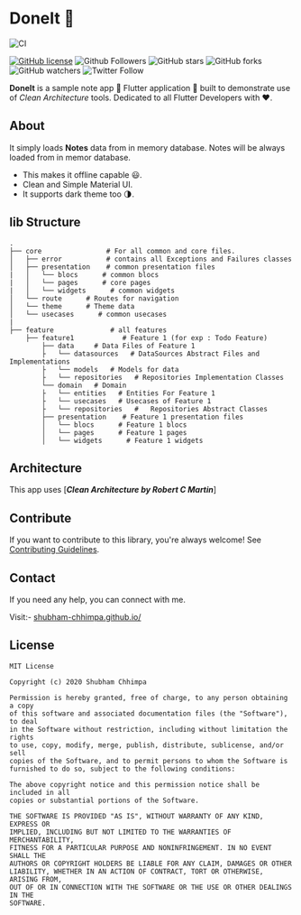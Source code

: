 
# DoneIt 📝

![CI](https://github.com/shubham-chhimpa/done_it/workflows/CI/badge.svg)

[![GitHub license](https://img.shields.io/badge/License-MIT-blue.svg)](LICENSE)
![Github Followers](https://img.shields.io/github/followers/shubham-chhimpa?label=Follow&style=social)
![GitHub stars](https://img.shields.io/github/stars/shubham-chhimpa/done_it?style=social)
![GitHub forks](https://img.shields.io/github/forks/shubham-chhimpa/done_it?style=social)
![GitHub watchers](https://img.shields.io/github/watchers/shubham-chhimpa/done_it?style=social)
![Twitter Follow](https://img.shields.io/twitter/follow/shubham_chhimpa?label=Follow&style=social)

**DoneIt** is a sample note app 📝 Flutter application 📱 built to demonstrate use of *Clean Architecture* tools. Dedicated to all Flutter Developers with ❤️. 


## About
It simply loads **Notes** data from in memory database. Notes will be always loaded from in memor database. 
- This makes it offline capable 😃. 
- Clean and Simple Material UI.
- It supports dark theme too 🌗.

## lib Structure
    
    .
    ├── core                # For all common and core files.
    │   ├── error           # contains all Exceptions and Failures classes
    │   ├── presentation    # common presentation files
    |   │   └── blocs      # common blocs
    |   │   └── pages      # core pages
    |   │   └── widgets      # common widgets
    │   └── route      # Routes for navigation
    │   └── theme      # Theme data
    │   └── usecases      # common usecases
    |
    ├── feature              # all features           
        ├── feature1            # Feature 1 (for exp : Todo Feature)
            ├── data     # Data Files of Feature 1
            ├   └── datasources   # DataSources Abstract Files and Implementations   
            ├   └── models   # Models for data   
            ├   └── repositories   # Repositories Implementation Classes   
            └── domain   # Domain 
            ├   └── entities   # Entities For Feature 1   
            ├   └── usecases   # Usecases of Feature 1   
            ├   └── repositories   #   Repositories Abstract Classes
            ├── presentation    # Feature 1 presentation files
            │   └── blocs      # Feature 1 blocs
            │   └── pages      # Feature 1 pages
            │   └── widgets      # Feature 1 widgets 
   
   


## Architecture
This app uses [***Clean Architecture by Robert C Martin***]

## Contribute
If you want to contribute to this library, you're always welcome!
See [Contributing Guidelines](CONTRIBUTING.md). 

## Contact
If you need any help, you can connect with me.

Visit:- [shubham-chhimpa.github.io/](https://shubham-chhimpa.github.io/)

## License
```
MIT License

Copyright (c) 2020 Shubham Chhimpa

Permission is hereby granted, free of charge, to any person obtaining a copy
of this software and associated documentation files (the "Software"), to deal
in the Software without restriction, including without limitation the rights
to use, copy, modify, merge, publish, distribute, sublicense, and/or sell
copies of the Software, and to permit persons to whom the Software is
furnished to do so, subject to the following conditions:

The above copyright notice and this permission notice shall be included in all
copies or substantial portions of the Software.

THE SOFTWARE IS PROVIDED "AS IS", WITHOUT WARRANTY OF ANY KIND, EXPRESS OR
IMPLIED, INCLUDING BUT NOT LIMITED TO THE WARRANTIES OF MERCHANTABILITY,
FITNESS FOR A PARTICULAR PURPOSE AND NONINFRINGEMENT. IN NO EVENT SHALL THE
AUTHORS OR COPYRIGHT HOLDERS BE LIABLE FOR ANY CLAIM, DAMAGES OR OTHER
LIABILITY, WHETHER IN AN ACTION OF CONTRACT, TORT OR OTHERWISE, ARISING FROM,
OUT OF OR IN CONNECTION WITH THE SOFTWARE OR THE USE OR OTHER DEALINGS IN THE
SOFTWARE.
```
